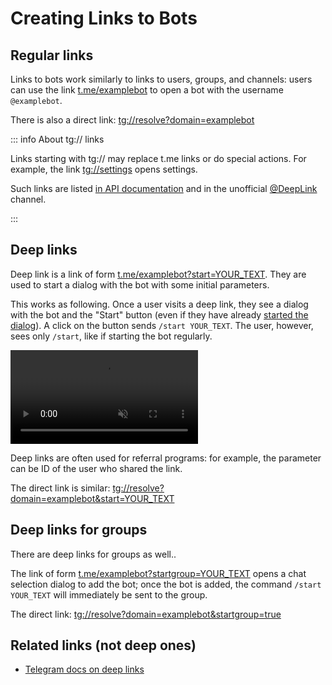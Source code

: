 # Creating Links to Bots

## Regular links

Links to bots work similarly to links to users, groups, and channels: 
users can use the link [t.me/examplebot](https://t.me/examplebot) to open a bot with the username `@examplebot`.

There is also a direct link:
[tg://resolve?domain=examplebot](tg://resolve?domain=examplebot)

::: info About tg:// links

Links starting with tg:// may replace t.me links or do special actions.
For example, the link [tg://settings](tg://settings) opens settings.

Such links are listed [in API documentation](https://core.telegram.org/api/links) and 
in the unofficial [@DeepLink](https://t.me/deeplink) channel.

:::

## Deep links

Deep link is a link of form [t.me/examplebot?start=YOUR_TEXT](https://t.me/examplebot?start=ВАШ_ТЕКСТ). They are used to start a dialog with the bot
with some initial parameters.

This works as following. Once a user visits a deep link, they see a dialog with the bot and the "Start" button 
(even if they have already [started the dialog](../chats/pm)). A click on the button sends `/start YOUR_TEXT`.
The user, however, sees only `/start`, like if starting the bot regularly.

<video controls loop muted preload="auto">
<source src="/pictures/ru/start.webm" type="video/mp4">
</video>

Deep links are often used for referral programs: for example, the parameter can be ID of the user who shared the link.

The direct link is similar: [tg://resolve?domain=examplebot&start=YOUR_TEXT](tg://resolve?domain=examplebot&start=ВАШ_ТЕКСТ)

## Deep links for groups

There are deep links for groups as well..

The link of form [t.me/examplebot?startgroup=YOUR_TEXT](https://t.me/examplebot?startgroup=ВАШ_ТЕКСТ) opens a chat selection dialog to add the bot;
once the bot is added, the command `/start YOUR_TEXT` will immediately be sent to the group.

The direct link: [tg://resolve?domain=examplebot&startgroup=true](tg://resolve?domain=examplebot&startgroup=true)

## Related links (not deep ones)

- [Telegram docs on deep links](https://core.telegram.org/bots/features#deep-linking)
